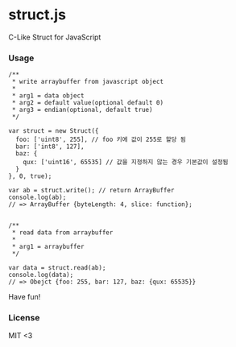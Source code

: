 struct.js
=========

C-Like Struct for JavaScript


### Usage

    /**
     * write arraybuffer from javascript object
     *
     * arg1 = data object
     * arg2 = default value(optional default 0)
     * arg3 = endian(optional, default true)
     */

    var struct = new Struct({
      foo: ['uint8', 255], // foo 키에 값이 255로 할당 됨
      bar: ['int8', 127], 
      baz: {
        qux: ['uint16', 65535] // 값을 지정하지 않는 경우 기본값이 설정됨
      }
    }, 0, true);
      
    var ab = struct.write(); // return ArrayBuffer
    console.log(ab);
    // => ArrayBuffer {byteLength: 4, slice: function};


    /**
     * read data from arraybuffer
     *
     * arg1 = arraybuffer
     */

    var data = struct.read(ab);
    console.log(data);
    // => Obejct {foo: 255, bar: 127, baz: {qux: 65535}}
    
    
Have fun!

### License

MIT <3